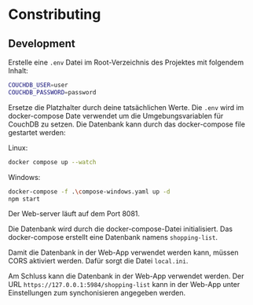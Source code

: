 # Constributing

## Development
Erstelle eine `.env` Datei im Root-Verzeichnis des Projektes mit folgendem Inhalt:

```bash
COUCHDB_USER=user
COUCHDB_PASSWORD=password
```
Ersetze die Platzhalter durch deine tatsächlichen Werte.
Die `.env` wird im docker-compose Date verwendet um die Umgebungsvariablen für CouchDB zu setzen.
Die Datenbank kann durch das docker-compose file gestartet werden:

Linux:
```bash
docker compose up --watch
```

Windows:
```bash
docker-compose -f .\compose-windows.yaml up -d
npm start
```
Der Web-server läuft auf dem Port 8081.

Die Datenbank wird durch die docker-compose-Datei initialisiert.
Das docker-compose erstellt eine Datenbank namens `shopping-list`.

Damit die Datenbank in der Web-App verwendet werden kann,
müssen CORS aktiviert werden. Dafür sorgt die Datei `local.ini`.

Am Schluss kann die Datenbank in der Web-App verwendet werden.
Der URL `https://127.0.0.1:5984/shopping-list` kann in der Web-App unter Einstellungen zum synchonisieren angegeben werden.
